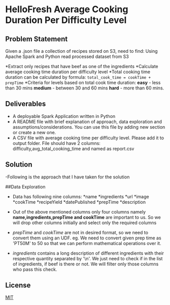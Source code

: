 # HelloFresh Average Cooking Duration Per Difficulty Level

## Problem Statement 
Given a .json file a collection of recipes stored on S3, need to find:
Using Apache Spark and Python read processed dataset from S3

*Extract only recipes that have beef as one of the ingredients
*Calculate average cooking time duration per difficulty level
*Total cooking time duration can be calculated by formula:
```total_cook_time = cookTime + prepTime```
*Criteria for levels based on total cook time duration:
**easy** - less than 30 mins
**medium** - between 30 and 60 mins
**hard** - more than 60 mins.

## Deliverables
* A deployable Spark Application written in Python
* A README file with brief explanation of approach, data exploration and assumptions/considerations. You can use this file by adding new section or create a new one.
* A CSV file with average cooking time per difficulty level. Please add it to output folder. File should have 2 columns: difficulty,avg_total_cooking_time and named as report.csv

## Solution 
-Following is the approach that I have taken for the solution

##Data Exploration
- Data has following nine columns:
*name
*ingredients
*url
*image
*cookTime
*recipeYield
*datePublished
*prepTime
*description

- Out of the above mentioned columns only four columns namely **name,ingredients,prepTime and cookTime** are important to us. So we will drop other columns initially and select only the required columns
- *prepTime* and *cookTime* are not in desired format, so we need to convert them using an UDF. eg. We need to convert given prep time as 'PT50M' to 50 so that we can perform mathematical operations over it.
- *ingredients* contains a long description of different ingredients with their respective quantity separated by '\n'. We just need to check if in the list of ingredients, if beef is there or not. We will filter only those columns who pass this check.



## License
[MIT](https://choosealicense.com/licenses/mit/)